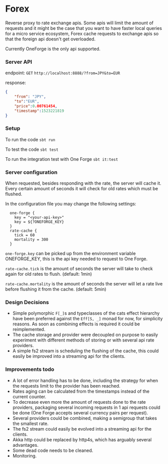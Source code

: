 Forex
=====

Reverse proxy to rate exchange apis. Some apis will limit the
amount of requests and it might be the case that you want to have faster
local queries for a micro service ecosystem, Forex cache requests to exchange
apis so that the foreign api doesn't get overloaded.

Currently OneForge is the only api supported.

### Server API

endpoint: `GET` `http://localhost:8888/?from=JPY&to=EUR`

response:

```json
{
    "from": "JPY",
    "to":"EUR",
    "price":0.00761454,
    "timestamp":1523221819
}
```

### Setup

To run the code `sbt run`

To test the code `sbt test`

To run the integration test with One Forge `sbt it:test`

### Server configuration

When requested, besides responding with the rate, the server will cache it.
Every certain amount of seconds it will check for old rates which must be flushed.

In the configuration file you may change the following settings:

```
  one-forge {
    key = "<your-api-key>"
    key = ${?ONEFORGE_KEY}
  }
  rate-cache {
    tick = 60
    mortality = 300
  }
```

`one-forge.key` can be picked up from the environment
variable ONEFORGE_KEY, this is the api key needed to request to One Forge.

`rate-cache.tick` is the amount of seconds the server will take to check
again for old rates to flush. (default: 1min)

`rate-cache.mortality` is the amount of seconds the server will let a rate
live before flushing it from the cache. (default: 5min)

### Design Decisions

* Simple polymorphic `F[_]`s and typeclasses of the cats effect hierarchy
have been preferred against the `Eff[S, _]` monad for now, for simplicity
reasons. As soon as combining effects is required it could be reimplemented.
* The cache storage and provider were decoupled on purpose to easily experiment
with different methods of storing or with several api rate providers.
* A simple fs2 stream is scheduling the flushing of the cache, this could
easily be improved into a streaming api for the clients.

### Improvements todo

* A lot of error handling has to be done, including the strategy for when the
requests limit to the provider has been reached.
* Rates aging can be calculated from the timestamps instead of the current counter.
* To decrease even more the amount of requests done to the rate providers, packaging
several incoming requests in 1 api requests could be done (One Forge accepts
several currency pairs per request).
* Several providers could be combined, making a semigroup that takes the
smallest rate.
* The fs2 stream could easily be evolved into a streaming api for the clients.
* Akka http could be replaced by http4s, which has arguably several advantages.
* Some dead code needs to be cleaned.
* Monitoring.
